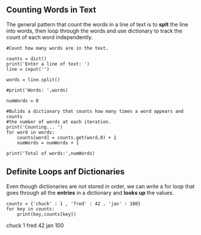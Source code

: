 ## Counting Words in Text
The general pattern that count the words in a line of text is to **splt** the line into words, then loop through the words and use dictionary to track the count of each word independently.
```
#Count how many words are in the text.

counts = dict()
print('Enter a line of text: ')
line = input('')

words = line.split()

#print('Words: ',words)

numWords = 0

#Bulids a dictionary that counts how many times a word appears and counts
#the number of words at each iteration.
print('Counting... ')
for word in words:
    counts[word] = counts.get(word,0) + 1
    numWords = numWords + 1

print('Total of words:',numWords)
```
## Definite Loops anf Dictionaries
Even though dictionaries are not stored in order, we can write a for loop that goes through all the **entries** in a dictionary and **looks up** the values.
```
counts = {'chuck' : 1 , 'fred' : 42 , 'jan' : 100}
for key in counts:
    print(key,counts[key])
```
chuck 1
fred 42
jan 100